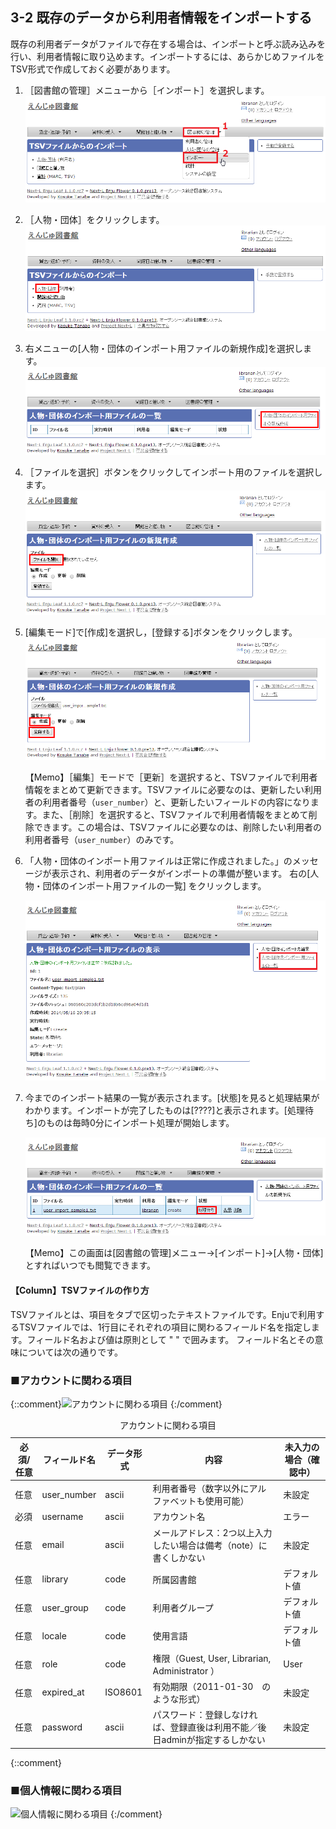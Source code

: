 3-2 既存のデータから利用者情報をインポートする
----------------------------------------------

既存の利用者データがファイルで存在する場合は、インポートと呼ぶ読み込みを行い、利用者情報に取り込めます。インポートするには、あらかじめファイルをTSV形式で作成しておく必要があります。

1. ［図書館の管理］メニューから［インポート］を選択します。  
   ![利用者の管理](assets/images/image_operation_import_user.png)
2. ［人物・団体］をクリックします。  
   ![TSVファイルからのインポート](assets/images/image_operation_037.png)
3.  右メニューの[人物・団体のインポート用ファイルの新規作成]を選択します。
   ![TSVファイルからのインポート（新規作成）](assets/images/image_operation_037_2.png)
3. ［ファイルを選択］ボタンをクリックしてインポート用のファイルを選択します。  
   ![人物・団体のインポート用ファイルを選択](assets/images/image_operation_039_1.png)
4. [編集モード]で[作成]を選択し，[登録する]ボタンをクリックします。
 ![人物・団体のインポート用ファイルを作成](assets/images/image_operation_039_2.png)

   <div class="alert alert-info">【Memo】［編集］モードで［更新］を選択すると、TSVファイルで利用者情報をまとめて更新できます。TSVファイルに必要なのは、更新したい利用者の利用者番号（<code>user_number</code>）と、更新したいフィールドの内容になります。また、［削除］を選択すると、TSVファイルで利用者情報をまとめて削除できます。この場合は、TSVファイルに必要なのは、削除したい利用者の利用者番号（<code>user_number</code>）のみです。
   </div>

4. 「人物・団体のインポート用ファイルは正常に作成されました。」のメッセージが表示され、利用者のデータがインポートの準備が整います。 右の[人物・団体のインポート用ファイルの一覧] をクリックします。

   ![人物・団体のインポート用ファイルの表示](assets/images/image_operation_040_2.png)
5. 今までのインポート結果の一覧が表示されます。[状態]を見ると処理結果がわかります。インポートが完了したものは[????]と表示されます。[処理待ち]のものは毎時0分にインポート処理が開始します。

   ![人物・団体のインポート結果の一覧](assets/images/image_operation_040_3.png)

	<div class="alert alert-info">【Memo】この画面は[図書館の管理]メニュー→[インポート]→[人物・団体]とすればいつでも閲覧できます。
	</div>

<div class="alert alert-success" markdown="1">
<h4 class="alert-heading">【Column】TSVファイルの作り方</h4>
TSVファイルとは、項目をタブで区切ったテキストファイルです。Enjuで利用するTSVファイルでは、1行目にそれぞれの項目に関わるフィールド名を指定します。フィールド名および値は原則として " " で囲みます。
フィールド名とその意味については次の通りです。

### ■アカウントに関わる項目

{::comment}![アカウントに関わる項目](assets/images/image_operation_041.png)
{:/comment}

<table class="table table-bordered table-condensed table-striped">
<caption>アカウントに関わる項目</caption>
<thead>
<tr>
<th>必須/任意</th>
<th>フィールド名</th>
<th>データ形式</th>
<th>内容</th>
<th>未入力の場合（確認中）</th>
</tr>
</thead>
<tbody>
<tr>
<td>任意</td><td>user_number</td><td>ascii</td><td>利用者番号（数字以外にアルファベットも使用可能）</td>
<td>未設定</td>
</tr>
<tr>
<td>必須</td><td>username</td><td>ascii</td><td>アカウント名</td><td>エラー</td>
</tr>
<tr>
<td>任意</td><td>email</td><td>ascii</td><td>メールアドレス：2つ以上入力したい場合は備考（note）に書くしかない</td><td>未設定</td>
</tr>
<tr>
<td>任意</td><td>library</td><td>code</td><td>所属図書館</td>
<td>デフォルト値</td>
</tr>
<tr>
<td>任意</td><td>user_group</td><td>code</td><td>利用者グループ</td>
<td>デフォルト値</td>
</tr>
<tr>
<td>任意</td><td>locale</td><td>code</td><td>使用言語</td>
<td>デフォルト値</td>
</tr>
<tr>
<td>任意</td><td>role</td><td>code</td><td>権限（Guest, User, Librarian, Administrator ）</td>
<td>User</td>
</tr>
<tr>
<td>任意</td><td>expired_at</td><td>ISO8601</td><td>有効期限（2011-01-30　のような形式）</td>
<td>未設定</td>
</tr>
<tr>
<td>任意</td><td>password</td><td>ascii</td><td>パスワード：登録しなければ、登録直後は利用不能／後日adminが指定するしかない</td>
<td>未設定</td>
</tr>
</tbody>
</table>

{::comment}
### ■個人情報に関わる項目
![個人情報に関わる項目](assets/images/image_operation_042.png)
{:/comment}
</div>

